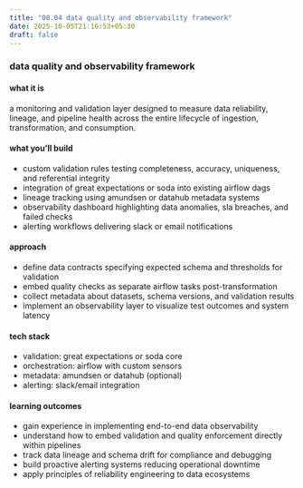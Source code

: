 ```yaml
---
title: "00.04 data quality and observability framework"
date: 2025-10-05T21:16:53+05:30
draft: false
---
```


### data quality and observability framework

#### what it is

a monitoring and validation layer designed to measure data reliability, lineage, and pipeline health across the entire lifecycle of ingestion, transformation, and consumption.

#### what you’ll build

- custom validation rules testing completeness, accuracy, uniqueness, and referential integrity
- integration of great expectations or soda into existing airflow dags
- lineage tracking using amundsen or datahub metadata systems
- observability dashboard highlighting data anomalies, sla breaches, and failed checks
- alerting workflows delivering slack or email notifications

#### approach

- define data contracts specifying expected schema and thresholds for validation
- embed quality checks as separate airflow tasks post-transformation
- collect metadata about datasets, schema versions, and validation results
- implement an observability layer to visualize test outcomes and system latency

#### tech stack

- validation: great expectations or soda core
- orchestration: airflow with custom sensors
- metadata: amundsen or datahub (optional)
- alerting: slack/email integration

#### learning outcomes

- gain experience in implementing end-to-end data observability
- understand how to embed validation and quality enforcement directly within pipelines
- track data lineage and schema drift for compliance and debugging
- build proactive alerting systems reducing operational downtime
- apply principles of reliability engineering to data ecosystems
